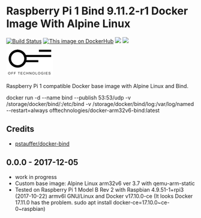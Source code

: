 # Raspberry Pi 1 Bind 9.11.2-r1 Docker Image With Alpine Linux

[![Build Status](https://travis-ci.org/offtechnologies/docker-arm32v6-bind.svg?branch=master)](travis-ci.org/offtechnologies/docker-arm32v6-bind)
[![This image on DockerHub](https://img.shields.io/docker/pulls/offtechnologies/docker-arm32v6-bind.svg)](https://hub.docker.com/r/offtechnologies/docker-arm32v6-bind/)
[![](https://images.microbadger.com/badges/version/offtechnologies/docker-arm32v6-bind.svg)](https://microbadger.com/images/offtechnologies/docker-arm32v6-bind "Get your own version badge on microbadger.com")
[![](https://images.microbadger.com/badges/image/offtechnologies/docker-arm32v6-bind.svg)](https://microbadger.com/images/offtechnologies/docker-arm32v6-bind "Get your own image badge on microbadger.com")


[offtechurl]: https://offtechnologies.gthub.io

[![offtechnologies](https://raw.githubusercontent.com/offtechnologies/offtechnologies.github.io/master/logo.png)][offtechurl]

Raspberry Pi 1 compatible Docker base image with Alpine Linux and Bind.

docker run -d --name bind --publish 53:53/udp -v /storage/docker/bind/:/etc/bind -v /storage/docker/bind/log:/var/log/named --restart=always offtechnologies/docker-arm32v6-bind:latest

## Credits
- [pstauffer/docker-bind](https://github.com/pstauffer/docker-bind)

## 0.0.0 - 2017-12-05
* work in progress
* Custom base image: Alpine Linux arm32v6 ver 3.7 with qemu-arm-static
* Tested on Raspberry Pi 1 Model B Rev 2 with  Raspbian 4.9.51-1+rpi3 (2017-10-22) armv6l GNU/Linux and Docker v17.10.0-ce (It looks Docker 17.11.0 has the problem. sudo apt install docker-ce=17.10.0~ce-0~raspbian)
